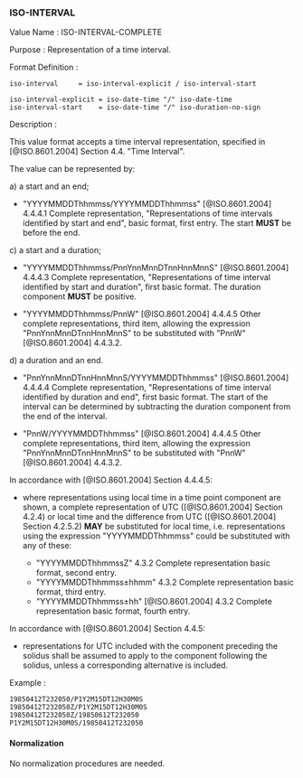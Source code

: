 ### ISO-INTERVAL

Value Name
: ISO-INTERVAL-COMPLETE

Purpose
:
  Representation of a time interval.

Format Definition
:

```abnf
iso-interval     = iso-interval-explicit / iso-interval-start

iso-interval-explicit = iso-date-time "/" iso-date-time
iso-interval-start    = iso-date-time "/" iso-duration-no-sign
```

Description
:

  This value format accepts a time interval representation, specified in [@ISO.8601.2004] Section 4.4. "Time Interval".

  The value can be represented by:

  a) a start and an end;

  * "YYYYMMDDThhmmss/YYYYMMDDThhmmss" [@ISO.8601.2004] 4.4.4.1 Complete representation, "Representations of time intervals identified by start and end", basic format, first entry. The start **MUST** be before the end.

  c) a start and a duration;

  * "YYYYMMDDThhmmss/PnnYnnMnnDTnnHnnMnnS" [@ISO.8601.2004] 4.4.4.3 Complete representation, "Representations of time interval identified by start and duration", first basic format. The duration component **MUST** be positive.

  * "YYYYMMDDThhmmss/PnnW" [@ISO.8601.2004] 4.4.4.5 Other complete representations, third item, allowing the expression "PnnYnnMnnDTnnHnnMnnS" to be substituted with "PnnW" [@ISO.8601.2004] 4.4.3.2.

  d) a duration and an end.

  * "PnnYnnMnnDTnnHnnMnnS/YYYYMMDDThhmmss" [@ISO.8601.2004] 4.4.4.4 Complete representation, "Representations of time interval identified by duration and end", first basic format. The start of the interval can be determined by subtracting the duration component from the end of the interval.

  * "PnnW/YYYYMMDDThhmmss" [@ISO.8601.2004] 4.4.4.5 Other complete representations, third item, allowing the expression "PnnYnnMnnDTnnHnnMnnS" to be substituted with "PnnW" [@ISO.8601.2004] 4.4.3.2.

  In accordance with [@ISO.8601.2004] Section 4.4.4.5:

  * where representations using local time in a time point component are shown, a complete representation
    of UTC ([@ISO.8601.2004] Section 4.2.4) or local time and the difference from UTC
    ([@ISO.8601.2004] Section 4.2.5.2) **MAY** be substituted for local time, i.e. representations using the
    expression "YYYYMMDDThhmmss" could be substituted with any of these:

    * "YYYYMMDDThhmmssZ" 4.3.2 Complete representation basic format, second entry.
    * "YYYYMMDDThhmmss±hhmm" 4.3.2 Complete representation basic format, third entry.
    * "YYYYMMDDThhmmss±hh" [@ISO.8601.2004] 4.3.2 Complete representation basic format, fourth entry.

  In accordance with [@ISO.8601.2004] Section 4.4.5:

  * representations for UTC included with the component preceding the solidus shall be assumed to apply to
    the component following the solidus, unless a corresponding alternative is included.

Example
:

    19850412T232050/P1Y2M15DT12H30M0S
    19850412T232050Z/P1Y2M15DT12H30M0S
    19850412T232050Z/19850612T232050
    P1Y2M15DT12H30M0S/19850412T232050

#### Normalization

No normalization procedures are needed.
